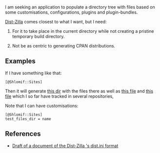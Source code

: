 I am seeking an application to populate a directory tree with files based
on some customisations, configurations, plugins and plugin-bundles.

[Dist-Zilla](http://dzil.org/) comes closest to what I want, but I need:

1. For it to take place in the current directory while not creating a pristine
temporary build directory.

2. Not be as centric to generating CPAN distributions.

## Examples

If I have something like that:

```
[@Shlomif::Sites]
```

Then it will generate [this dir](https://github.com/shlomif/perl-begin/tree/master/lib/Shlomif/Spelling) with the files there as well as
[this file](https://github.com/shlomif/perl-begin/blob/master/Tests/spell-check.t) and [this file](https://github.com/shlomif/perl-begin/blob/master/Tests/spell-check-is-sorted.t)
which I so far have tracked in several repositories,

Note that I can have customisations:

```
[@Shlomif::Sites]
test_files_dir = name
```

## References

* [Draft of a document of the Dist-Zilla 's dist.ini format](https://github.com/shlomif/dzil-dist-ini-format-documentation)
